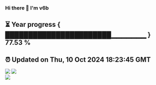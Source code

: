 ### Hi there 👋  I'm v6b  
⏳ Year progress { ███████████████████████▁▁▁▁▁▁▁ } 77.53 %
---
⏰ Updated on Thu, 10 Oct 2024 18:23:45 GMT
---
![](https://github-readme-stats.vercel.app/api?username=v6b&bg_color=30,e96443,904e95&title_color=fff&text_color=fff&layout=compact)
![](https://github-readme-stats.vercel.app/api/top-langs/?username=v6b&layout=compact&bg_color=30,e96443,904e95&title_color=fff&text_color=fff)  
![](https://gcore.jsdelivr.net/gh/v6b/v6b@main/assets/github-contribution-grid-snake.svg)

